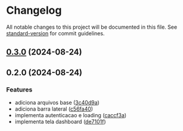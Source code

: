 # Changelog

All notable changes to this project will be documented in this file. See [standard-version](https://github.com/conventional-changelog/standard-version) for commit guidelines.

## [0.3.0](https://github.com/jonabergamo/Web-Frontend-Manutencao/compare/v0.2.0...v0.3.0) (2024-08-24)

## 0.2.0 (2024-08-24)


### Features

* adiciona arquivos base ([3c40d9a](https://github.com/jonabergamo/Web-Frontend-Manutencao/commit/3c40d9a772ac74a820ee5630e44e34fc347fac24))
* adiciona barra lateral ([c56fa40](https://github.com/jonabergamo/Web-Frontend-Manutencao/commit/c56fa4034ea9936b89ac853b1644ffc99537d2f3))
* implementa autenticacao e loading ([caccf3a](https://github.com/jonabergamo/Web-Frontend-Manutencao/commit/caccf3ae002ccca129680f69f8f4e407c25d5ae9))
* implementa tela dashboard ([de7101f](https://github.com/jonabergamo/Web-Frontend-Manutencao/commit/de7101f8c882aadde0d6d845671c53e059fc5ab6))
